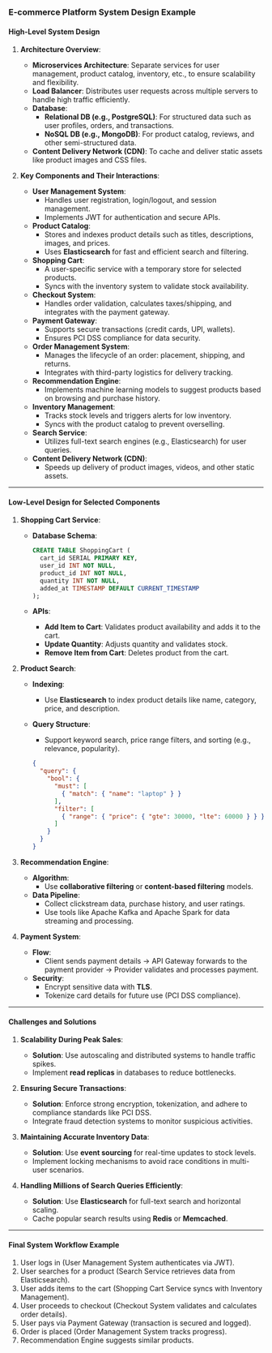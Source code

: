 ### **E-commerce Platform System Design Example**

#### **High-Level System Design**

1.  **Architecture Overview**:
    
    -   **Microservices Architecture**: Separate services for user management, product catalog, inventory, etc., to ensure scalability and flexibility.
    -   **Load Balancer**: Distributes user requests across multiple servers to handle high traffic efficiently.
    -   **Database**:
        -   **Relational DB (e.g., PostgreSQL)**: For structured data such as user profiles, orders, and transactions.
        -   **NoSQL DB (e.g., MongoDB)**: For product catalog, reviews, and other semi-structured data.
    -   **Content Delivery Network (CDN)**: To cache and deliver static assets like product images and CSS files.
2.  **Key Components and Their Interactions**:
    
    -   **User Management System**:
        -   Handles user registration, login/logout, and session management.
        -   Implements JWT for authentication and secure APIs.
    -   **Product Catalog**:
        -   Stores and indexes product details such as titles, descriptions, images, and prices.
        -   Uses **Elasticsearch** for fast and efficient search and filtering.
    -   **Shopping Cart**:
        -   A user-specific service with a temporary store for selected products.
        -   Syncs with the inventory system to validate stock availability.
    -   **Checkout System**:
        -   Handles order validation, calculates taxes/shipping, and integrates with the payment gateway.
    -   **Payment Gateway**:
        -   Supports secure transactions (credit cards, UPI, wallets).
        -   Ensures PCI DSS compliance for data security.
    -   **Order Management System**:
        -   Manages the lifecycle of an order: placement, shipping, and returns.
        -   Integrates with third-party logistics for delivery tracking.
    -   **Recommendation Engine**:
        -   Implements machine learning models to suggest products based on browsing and purchase history.
    -   **Inventory Management**:
        -   Tracks stock levels and triggers alerts for low inventory.
        -   Syncs with the product catalog to prevent overselling.
    -   **Search Service**:
        -   Utilizes full-text search engines (e.g., Elasticsearch) for user queries.
    -   **Content Delivery Network (CDN)**:
        -   Speeds up delivery of product images, videos, and other static assets.

----------

#### **Low-Level Design for Selected Components**

1.  **Shopping Cart Service**:
    
    -   **Database Schema**:
        
        ```sql
        CREATE TABLE ShoppingCart (
          cart_id SERIAL PRIMARY KEY,
          user_id INT NOT NULL,
          product_id INT NOT NULL,
          quantity INT NOT NULL,
          added_at TIMESTAMP DEFAULT CURRENT_TIMESTAMP
        );
        
    -   **APIs**:
        -   **Add Item to Cart**: Validates product availability and adds it to the cart.
        -   **Update Quantity**: Adjusts quantity and validates stock.
        -   **Remove Item from Cart**: Deletes product from the cart.
2.  **Product Search**:
    
    -   **Indexing**:
        -   Use **Elasticsearch** to index product details like name, category, price, and description.
    -   **Query Structure**:
        
        -   Support keyword search, price range filters, and sorting (e.g., relevance, popularity).
        
        ```json        
        {
          "query": {
            "bool": {
              "must": [
                { "match": { "name": "laptop" } }
              ],
              "filter": [
                { "range": { "price": { "gte": 30000, "lte": 60000 } } }
              ]
            }
          }
        }
        
3.  **Recommendation Engine**:
    
    -   **Algorithm**:
        -   Use **collaborative filtering** or **content-based filtering** models.
    -   **Data Pipeline**:
        -   Collect clickstream data, purchase history, and user ratings.
        -   Use tools like Apache Kafka and Apache Spark for data streaming and processing.
4.  **Payment System**:
    
    -   **Flow**:
        -   Client sends payment details → API Gateway forwards to the payment provider → Provider validates and processes payment.
    -   **Security**:
        -   Encrypt sensitive data with **TLS**.
        -   Tokenize card details for future use (PCI DSS compliance).

----------

#### **Challenges and Solutions**

1.  **Scalability During Peak Sales**:
    
    -   **Solution**: Use autoscaling and distributed systems to handle traffic spikes.
    -   Implement **read replicas** in databases to reduce bottlenecks.
2.  **Ensuring Secure Transactions**:
    
    -   **Solution**: Enforce strong encryption, tokenization, and adhere to compliance standards like PCI DSS.
    -   Integrate fraud detection systems to monitor suspicious activities.
3.  **Maintaining Accurate Inventory Data**:
    
    -   **Solution**: Use **event sourcing** for real-time updates to stock levels.
    -   Implement locking mechanisms to avoid race conditions in multi-user scenarios.
4.  **Handling Millions of Search Queries Efficiently**:
    
    -   **Solution**: Use **Elasticsearch** for full-text search and horizontal scaling.
    -   Cache popular search results using **Redis** or **Memcached**.

----------

#### **Final System Workflow Example**

1.  User logs in (User Management System authenticates via JWT).
2.  User searches for a product (Search Service retrieves data from Elasticsearch).
3.  User adds items to the cart (Shopping Cart Service syncs with Inventory Management).
4.  User proceeds to checkout (Checkout System validates and calculates order details).
5.  User pays via Payment Gateway (transaction is secured and logged).
6.  Order is placed (Order Management System tracks progress).
7.  Recommendation Engine suggests similar products.